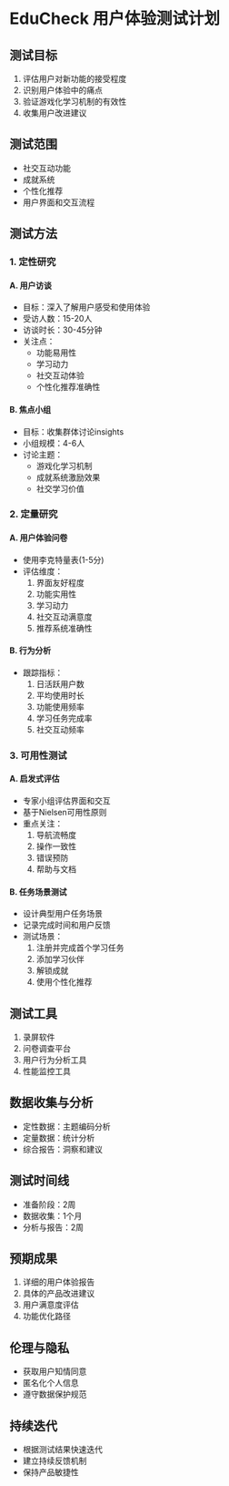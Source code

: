 # EduCheck 用户体验测试计划

## 测试目标
1. 评估用户对新功能的接受程度
2. 识别用户体验中的痛点
3. 验证游戏化学习机制的有效性
4. 收集用户改进建议

## 测试范围
- 社交互动功能
- 成就系统
- 个性化推荐
- 用户界面和交互流程

## 测试方法

### 1. 定性研究
#### A. 用户访谈
- 目标：深入了解用户感受和使用体验
- 受访人数：15-20人
- 访谈时长：30-45分钟
- 关注点：
  - 功能易用性
  - 学习动力
  - 社交互动体验
  - 个性化推荐准确性

#### B. 焦点小组
- 目标：收集群体讨论insights
- 小组规模：4-6人
- 讨论主题：
  - 游戏化学习机制
  - 成就系统激励效果
  - 社交学习价值

### 2. 定量研究
#### A. 用户体验问卷
- 使用李克特量表(1-5分)
- 评估维度：
  1. 界面友好程度
  2. 功能实用性
  3. 学习动力
  4. 社交互动满意度
  5. 推荐系统准确性

#### B. 行为分析
- 跟踪指标：
  1. 日活跃用户数
  2. 平均使用时长
  3. 功能使用频率
  4. 学习任务完成率
  5. 社交互动频率

### 3. 可用性测试
#### A. 启发式评估
- 专家小组评估界面和交互
- 基于Nielsen可用性原则
- 重点关注：
  1. 导航流畅度
  2. 操作一致性
  3. 错误预防
  4. 帮助与文档

#### B. 任务场景测试
- 设计典型用户任务场景
- 记录完成时间和用户反馈
- 测试场景：
  1. 注册并完成首个学习任务
  2. 添加学习伙伴
  3. 解锁成就
  4. 使用个性化推荐

## 测试工具
1. 录屏软件
2. 问卷调查平台
3. 用户行为分析工具
4. 性能监控工具

## 数据收集与分析
- 定性数据：主题编码分析
- 定量数据：统计分析
- 综合报告：洞察和建议

## 测试时间线
- 准备阶段：2周
- 数据收集：1个月
- 分析与报告：2周

## 预期成果
1. 详细的用户体验报告
2. 具体的产品改进建议
3. 用户满意度评估
4. 功能优化路径

## 伦理与隐私
- 获取用户知情同意
- 匿名化个人信息
- 遵守数据保护规范

## 持续迭代
- 根据测试结果快速迭代
- 建立持续反馈机制
- 保持产品敏捷性
